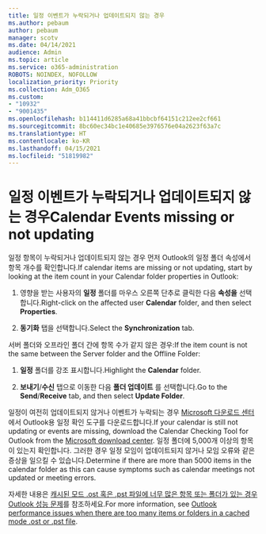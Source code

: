 ```yaml
---
title: 일정 이벤트가 누락되거나 업데이트되지 않는 경우
ms.author: pebaum
author: pebaum
manager: scotv
ms.date: 04/14/2021
audience: Admin
ms.topic: article
ms.service: o365-administration
ROBOTS: NOINDEX, NOFOLLOW
localization_priority: Priority
ms.collection: Adm_O365
ms.custom:
- "10932"
- "9001435"
ms.openlocfilehash: b114411d6285a68a41bbcbf64151c212ee2cf661
ms.sourcegitcommit: 8bc60ec34bc1e40685e3976576e04a2623f63a7c
ms.translationtype: HT
ms.contentlocale: ko-KR
ms.lasthandoff: 04/15/2021
ms.locfileid: "51819982"
---
```

# <a name="calendar-events-missing-or-not-updating"></a><span data-ttu-id="c943c-102">일정 이벤트가 누락되거나 업데이트되지 않는 경우</span><span class="sxs-lookup"><span data-stu-id="c943c-102">Calendar Events missing or not updating</span></span>

<span data-ttu-id="c943c-103">일정 항목이 누락되거나 업데이트되지 않는 경우 먼저 Outlook의 일정 폴더 속성에서 항목 개수를 확인합니다.</span><span class="sxs-lookup"><span data-stu-id="c943c-103">If calendar items are missing or not updating, start by looking at the item count in your Calendar folder properties in Outlook:</span></span> 

1. <span data-ttu-id="c943c-104">영향을 받는 사용자의 **일정** 폴더를 마우스 오른쪽 단추로 클릭한 다음 **속성을** 선택합니다.</span><span class="sxs-lookup"><span data-stu-id="c943c-104">Right-click on the affected user **Calendar** folder, and then select **Properties**.</span></span>

1. <span data-ttu-id="c943c-105">**동기화** 탭을 선택합니다.</span><span class="sxs-lookup"><span data-stu-id="c943c-105">Select the **Synchronization** tab.</span></span>

<span data-ttu-id="c943c-106">서버 폴더와 오프라인 폴더 간에 항목 수가 같지 않은 경우:</span><span class="sxs-lookup"><span data-stu-id="c943c-106">If the item count is not the same between the Server folder and the Offline Folder:</span></span>

1.  <span data-ttu-id="c943c-107">**일정** 폴더를 강조 표시합니다.</span><span class="sxs-lookup"><span data-stu-id="c943c-107">Highlight the **Calendar** folder.</span></span>

1.  <span data-ttu-id="c943c-108">**보내기**/**수신** 탭으로 이동한 다음 **폴더 업데이트** 를 선택합니다.</span><span class="sxs-lookup"><span data-stu-id="c943c-108">Go to the **Send**/**Receive** tab, and then select **Update Folder**.</span></span>

<span data-ttu-id="c943c-109">일정이 여전히 업데이트되지 않거나 이벤트가 누락되는 경우 [Microsoft 다운로드 센터](https://www.microsoft.com/download/details.aspx?id=28786)에서 Outlook용 일정 확인 도구를 다운로드합니다.</span><span class="sxs-lookup"><span data-stu-id="c943c-109">If your calendar is still not updating or events are missing, download the Calendar Checking Tool for Outlook from the [Microsoft download center](https://www.microsoft.com/download/details.aspx?id=28786).</span></span> <span data-ttu-id="c943c-110">일정 폴더에 5,000개 이상의 항목이 있는지 확인합니다. 그러한 경우 일정 모임이 업데이트되지 않거나 모임 오류와 같은 증상을 일으킬 수 있습니다.</span><span class="sxs-lookup"><span data-stu-id="c943c-110">Determine if there are more than 5000 items in the calendar folder as this can cause symptoms such as calendar meetings not updated or meeting errors.</span></span> 

<span data-ttu-id="c943c-111">자세한 내용은 [캐시된 모드 .ost 혹은 .pst 파일에 너무 많은 항목 또는 폴더가 있는 경우 Outlook 성능 문제](https://docs.microsoft.com/outlook/troubleshoot/performance/performance-issues-if-too-many-items-or-folders)를 참조하세요.</span><span class="sxs-lookup"><span data-stu-id="c943c-111">For more information, see [Outlook performance issues when there are too many items or folders in a cached mode .ost or .pst file](https://docs.microsoft.com/outlook/troubleshoot/performance/performance-issues-if-too-many-items-or-folders).</span></span>